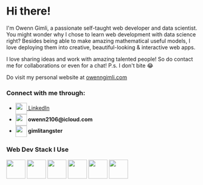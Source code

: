 <h1>Hi there!</h1>

<p>I'm Owenn Gimli, a passionate self-taught web developer and data scientist. You might wonder why I chose to learn web development with data science right? Besides being able to make amazing mathematical useful models, I love deploying them into creative, beautiful-looking & interactive web apps.</p>

<p>I love sharing ideas and work with amazing talented people! So do contact me for collaborations or even for a chat! P.s. I don't bite 😂</p>

<p>Do visit my personal website at <a href="https://owenngimli.com">owenngimli.com</a></p>

<h3>Connect with me through:</h3>
<ul>
    <li><img src="https://upload.wikimedia.org/wikipedia/commons/thumb/c/ca/LinkedIn_logo_initials.png/768px-LinkedIn_logo_initials.png" height="30" width="30" align="center"><a href="https://www.linkedin.com/in/owenn-gimli-8567b1196/">          LinkedIn</a></li>
    <li><img src="https://cdn.freelogovectors.net/wp-content/uploads/2020/02/icloud-logo.png" height="30" width="30" align="center"><strong>          owenn2106@icloud.com</strong></li>
    <li><img src="https://upload.wikimedia.org/wikipedia/commons/thumb/e/e7/Instagram_logo_2016.svg/768px-Instagram_logo_2016.svg.png" height="30" width="30" align="center"><strong>          gimlitangster</strong></li>
</ul>

<h3>Web Dev Stack I Use</h3>
<div>
    <img src="https://cdn.pixabay.com/photo/2017/08/05/11/16/logo-2582748_640.png" height="50" width="50" align="center">
    <img src="https://cdn.pixabay.com/photo/2017/08/05/11/16/logo-2582747_1280.png" height="50" width="50" align="center">
    <img src="https://upload.wikimedia.org/wikipedia/commons/thumb/9/99/Unofficial_JavaScript_logo_2.svg/1024px-Unofficial_JavaScript_logo_2.svg.png" height="50"       width="50" align="center">
    <img src="https://w7.pngwing.com/pngs/452/495/png-transparent-react-javascript-angularjs-ionic-github-text-logo-symmetry-thumbnail.png" height="50" width="50"       align="center">
    <img src="https://encrypted-tbn0.gstatic.com/images?q=tbn:ANd9GcQAol6ee04wbzdltVJBsnm_1TGwpQYidVFwvw&usqp=CAU" height="50" width="50" align="center">
    <img src="https://www.logo.wine/a/logo/PostgreSQL/PostgreSQL-Logo.wine.svg" height="50" width="50" align="center">
</div>

